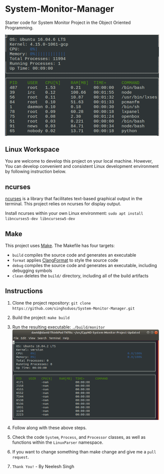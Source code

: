 # System-Monitor-Manager

Starter code for System Monitor Project in the Object Oriented Programming.


![System Monitor](images/monitor.png)

## Linux Workspace 

You are welcome to develop this project on your local machine. However, You can develop convenient and consistent Linux development environment by following instruction below.

## ncurses
[ncurses](https://www.gnu.org/software/ncurses/) is a library that facilitates text-based graphical output in the terminal. This project relies on ncurses for display output.

Install ncurses within your own Linux environment: `sudo apt install libncurses5-dev libncursesw5-dev`

## Make
This project uses [Make](https://www.gnu.org/software/make/). The Makefile has four targets:
* `build` compiles the source code and generates an executable
* `format` applies [ClangFormat](https://clang.llvm.org/docs/ClangFormat.html) to style the source code
* `debug` compiles the source code and generates an executable, including debugging symbols
* `clean` deletes the `build/` directory, including all of the build artifacts

## Instructions

1. Clone the project repository: `git clone https://github.com/singhsduos/System-Monitor-Manager.git`

2. Build the project: `make build`

3. Run the resulting executable: `./build/monitor`
![Starting System Monitor](images/starting_monitor.png)

4. Follow along with these above steps.

5. Check the code `System`, `Process`, and `Processor` classes, as well as functions within the `LinuxParser` namespace.

6. If you want to change something than make change and give me a `pull request`.

7. `Thank You!` - By Neelesh Singh
